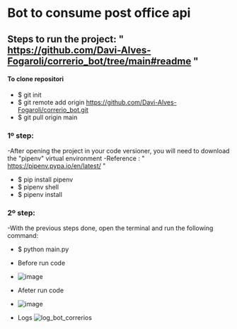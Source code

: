# Bot to consume post office api

## Steps to run the project: " https://github.com/Davi-Alves-Fogaroli/correrio_bot/tree/main#readme "

#### To clone repositori 
- $ git init 
- $ git remote add origin https://github.com/Davi-Alves-Fogaroli/correrio_bot.git
- $ git pull origin main

### 1º step: 
-After opening the project in your code versioner, you will need to download the "pipenv" virtual environment
-Reference : " https://pipenv.pypa.io/en/latest/ "
- $ pip install pipenv
- $ pipenv shell
- $ pipenv install

### 2º step:
-With the previous steps done, open the terminal and run the following command:
- $ python main.py

- Before run code 
- ![image](https://user-images.githubusercontent.com/61630258/174611707-27dd7ccd-2186-4861-99d0-9bc4c68dcec6.png)
- Afeter run code 
- ![image](https://user-images.githubusercontent.com/61630258/174611748-2d73ecc7-a209-46f1-b939-73962e0259d0.png)

- Logs 
![log_bot_correrios](https://user-images.githubusercontent.com/61630258/174612155-43d3045c-1d9c-4b4e-84b5-4603ea95e1b6.png)
